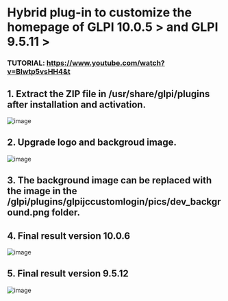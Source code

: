 # Hybrid plug-in to customize the homepage of GLPI 10.0.5 > and GLPI 9.5.11 >

### TUTORIAL: https://www.youtube.com/watch?v=Blwtp5vsHH4&t


## 1. Extract the ZIP file in /usr/share/glpi/plugins after installation and activation.
![image](https://user-images.githubusercontent.com/70910492/218893935-1582a509-0561-4d0c-b753-11eb2f8e329e.png)

## 2. Upgrade logo and backgroud image.
![image](https://user-images.githubusercontent.com/70910492/218894164-7d7b0fff-1643-4a3f-a7b6-a75084e5e0a7.png)

## 3. The background image can be replaced with the image in the /glpi/plugins/glpijccustomlogin/pics/dev_background.png folder.

## 4. Final result version 10.0.6

![image](https://user-images.githubusercontent.com/70910492/218898773-59e6ac27-a68f-46b2-9835-38d26145baca.png)

## 5. Final result version 9.5.12

![image](https://user-images.githubusercontent.com/70910492/218898922-2678d4d4-3bbc-4d60-9608-ea0f851e223d.png)


